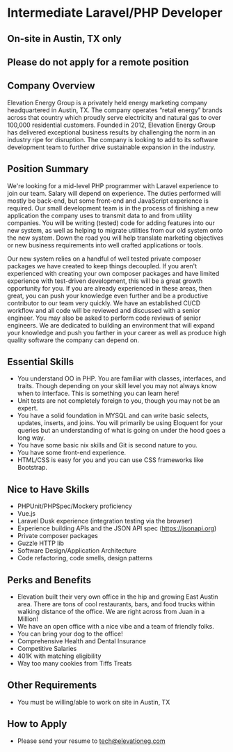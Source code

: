 # Intermediate Laravel/PHP Developer

## On-site in Austin, TX only
## Please do not apply for a remote position

## Company Overview
Elevation Energy Group is a privately held energy marketing company headquartered in Austin, TX. The company operates “retail energy” brands across that country which proudly serve electricity and natural gas to over 100,000 residential customers. Founded in 2012, Elevation Energy Group has delivered exceptional business results by challenging the norm in an industry ripe for disruption. The company is looking to add to its software development team to further drive sustainable expansion in the industry.

## Position Summary
We're looking for a mid-level PHP programmer with Laravel experience to join our team. Salary will depend on experience. The duties performed will mostly be back-end, but some front-end and JavaScript experience is required. Our small development team is in the process of finishing a new application the company uses to transmit data to and from utility companies. You will be writing (tested) code for adding features into our new system, as well as helping to migrate utilities from our old system onto the new system. Down the road you will help translate marketing objectives or new business requirements into well crafted applications or tools.

Our new system relies on a handful of well tested private composer packages we have created to keep things decoupled. If you aren't experienced with creating your own composer packages and have limited experience with test-driven development, this will be a great growth opportunity for you. If you are already experienced in these areas, then great, you can push your knowledge even further and be a productive contributor to our team very quickly. We have an established CI/CD workflow and all code will be reviewed and discussed with a senior engineer. You may also be asked to perform code reviews of senior engineers. We are dedicated to building an environment that will expand your knowledge and push you farther in your career as well as produce high quality software the company can depend on.

## Essential Skills
* You understand OO in PHP. You are familiar with classes, interfaces, and traits. Though depending on your skill level you may not always know when to interface. This is something you can learn here!
* Unit tests are not completely foreign to you, though you may not be an expert.
* You have a solid foundation in MYSQL and can write basic selects, updates, inserts, and joins. You will primarily be using Eloquent for your queries but an understanding of what is going on under the hood goes a long way.
* You have some basic nix skills and Git is second nature to you.
* You have some front-end experience.
* HTML/CSS is easy for you and you can use CSS frameworks like Bootstrap.

## Nice to Have Skills
* PHPUnit/PHPSpec/Mockery proficiency
* Vue.js
* Laravel Dusk experience (integration testing via the browser)
* Experience building APIs and the JSON API spec (https://jsonapi.org)
* Private composer packages
* Guzzle HTTP lib
* Software Design/Application Architecture
* Code refactoring, code smells, design patterns

## Perks and Benefits
* Elevation built their very own office in the hip and growing East Austin area. There are tons of cool restaurants, bars, and food trucks within walking distance of the office. We are right across from Juan in a Million!
* We have an open office with a nice vibe and a team of friendly folks.
* You can bring your dog to the office!
* Comprehensive Health and Dental Insurance
* Competitive Salaries
* 401K with matching eligibility
* Way too many cookies from Tiffs Treats

## Other Requirements
* You must be willing/able to work on site in Austin, TX

## How to Apply
* Please send your resume to tech@elevationeg.com
